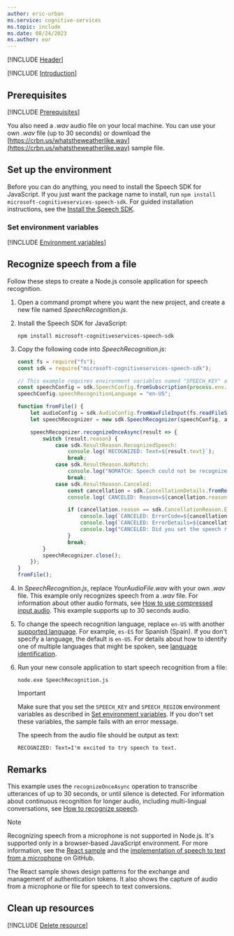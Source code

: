 ```yaml
---
author: eric-urban
ms.service: cognitive-services
ms.topic: include
ms.date: 08/24/2023
ms.author: eur
---
```


[!INCLUDE [Header](../../common/javascript.md)]

[!INCLUDE [Introduction](intro.md)]

## Prerequisites

[!INCLUDE [Prerequisites](../../common/azure-prerequisites.md)]

You also need a *.wav* audio file on your local machine. You can use your own *.wav* file (up to 30 seconds) or download the [https://crbn.us/whatstheweatherlike.wav](https://crbn.us/whatstheweatherlike.wav) sample file.

## Set up the environment

Before you can do anything, you need to install the Speech SDK for JavaScript. If you just want the package name to install, run `npm install microsoft-cognitiveservices-speech-sdk`. For guided installation instructions, see the [Install the Speech SDK](../../../quickstarts/setup-platform.md?pivots=programming-language-javascript).

### Set environment variables

[!INCLUDE [Environment variables](../../common/environment-variables.md)]

## Recognize speech from a file

Follow these steps to create a Node.js console application for speech recognition.

1. Open a command prompt where you want the new project, and create a new file named *SpeechRecognition.js*.
1. Install the Speech SDK for JavaScript:

   ```console
   npm install microsoft-cognitiveservices-speech-sdk
   ```

1. Copy the following code into *SpeechRecognition.js*:

   ```javascript
   const fs = require("fs");
   const sdk = require("microsoft-cognitiveservices-speech-sdk");

   // This example requires environment variables named "SPEECH_KEY" and "SPEECH_REGION"
   const speechConfig = sdk.SpeechConfig.fromSubscription(process.env.SPEECH_KEY, process.env.SPEECH_REGION);
   speechConfig.speechRecognitionLanguage = "en-US";

   function fromFile() {
       let audioConfig = sdk.AudioConfig.fromWavFileInput(fs.readFileSync("YourAudioFile.wav"));
       let speechRecognizer = new sdk.SpeechRecognizer(speechConfig, audioConfig);

       speechRecognizer.recognizeOnceAsync(result => {
           switch (result.reason) {
               case sdk.ResultReason.RecognizedSpeech:
                   console.log(`RECOGNIZED: Text=${result.text}`);
                   break;
               case sdk.ResultReason.NoMatch:
                   console.log("NOMATCH: Speech could not be recognized.");
                   break;
               case sdk.ResultReason.Canceled:
                   const cancellation = sdk.CancellationDetails.fromResult(result);
                   console.log(`CANCELED: Reason=${cancellation.reason}`);

                   if (cancellation.reason == sdk.CancellationReason.Error) {
                       console.log(`CANCELED: ErrorCode=${cancellation.ErrorCode}`);
                       console.log(`CANCELED: ErrorDetails=${cancellation.errorDetails}`);
                       console.log("CANCELED: Did you set the speech resource key and region values?");
                   }
                   break;
           }
           speechRecognizer.close();
       });
   }
   fromFile();
   ```

1. In *SpeechRecognition.js*, replace *YourAudioFile.wav* with your own *.wav* file. This example only recognizes speech from a *.wav* file. For information about other audio formats, see [How to use compressed input audio](~/articles/ai-services/speech-service/how-to-use-codec-compressed-audio-input-streams.md). This example supports up to 30 seconds audio.
1. To change the speech recognition language, replace `en-US` with another [supported language](~/articles/ai-services/speech-service/language-support.md). For example, `es-ES` for Spanish (Spain). If you don't specify a language, the default is `en-US`. For details about how to identify one of multiple languages that might be spoken, see [language identification](~/articles/ai-services/speech-service/language-identification.md).

1. Run your new console application to start speech recognition from a file:

   ```console
   node.exe SpeechRecognition.js
   ```

   > [!IMPORTANT]
   > Make sure that you set the `SPEECH_KEY` and `SPEECH_REGION` environment variables as described in [Set environment variables](#set-environment-variables). If you don't set these variables, the sample fails with an error message.

   The speech from the audio file should be output as text:

   ```console
   RECOGNIZED: Text=I'm excited to try speech to text.
   ```

## Remarks

This example uses the `recognizeOnceAsync` operation to transcribe utterances of up to 30 seconds, or until silence is detected. For information about continuous recognition for longer audio, including multi-lingual conversations, see [How to recognize speech](~/articles/ai-services/speech-service/how-to-recognize-speech.md).

> [!NOTE]
> Recognizing speech from a microphone is not supported in Node.js. It's supported only in a browser-based JavaScript environment. For more information, see the [React sample](https://github.com/Azure-Samples/AzureSpeechReactSample) and the [implementation of speech to text from a microphone](https://github.com/Azure-Samples/AzureSpeechReactSample/blob/main/src/App.js#L29) on GitHub.
> 
> The React sample shows design patterns for the exchange and management of authentication tokens. It also shows the capture of audio from a microphone or file for speech to text conversions.

## Clean up resources

[!INCLUDE [Delete resource](../../common/delete-resource.md)]
